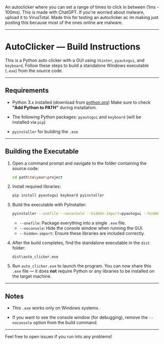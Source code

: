 An autoclicker where you can set a range of times to click in between (1ms - 100ms). This is made with ChatGPT. If you're worried about malware, upload it to VirusTotal. Made this for testing an autoclicker ac im making just posting this because most of the ones online are malware.



---

# AutoClicker — Build Instructions

This is a Python auto clicker with a GUI using `tkinter`, `pyautogui`, and `keyboard`.
Follow these steps to build a standalone Windows executable (`.exe`) from the source code.

---

## Requirements

* Python 3.x installed (download from [python.org](https://www.python.org/downloads/))
  Make sure to check **"Add Python to PATH"** during installation.

* The following Python packages:
  `pyautogui` and `keyboard`
  (will be installed via `pip`)

* `pyinstaller` for building the `.exe`

---

## Building the Executable

1. Open a command prompt and navigate to the folder containing the source code:

   ```bash
   cd path\to\your\project
   ```

2. Install required libraries:

   ```bash
   pip install pyautogui keyboard pyinstaller
   ```

3. Build the executable with PyInstaller:

   ```bash
   pyinstaller --onefile --noconsole --hidden-import=pyautogui --hidden-import=keyboard auto_clicker.py
   ```

   * `--onefile`: Package everything into a single `.exe` file.
   * `--noconsole`: Hide the console window when running the GUI.
   * `--hidden-import`: Ensure these libraries are included correctly.

4. After the build completes, find the standalone executable in the `dist` folder:

   ```
   dist\auto_clicker.exe
   ```

5. Run `auto_clicker.exe` to launch the program. You can now share this `.exe` file — it does **not** require Python or any libraries to be installed on the target machine.

---

## Notes

* This `.exe` works only on Windows systems.

* If you want to see the console window (for debugging), remove the `--noconsole` option from the build command.

---

Feel free to open issues if you run into any problems!
